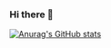 ### Hi there 👋

[![Anurag's GitHub stats](https://github-readme-stats.vercel.app/api?username=kargolek&show_icons=true&theme=cobalt)](https://github.com/kargolek/github-readme-stats)

